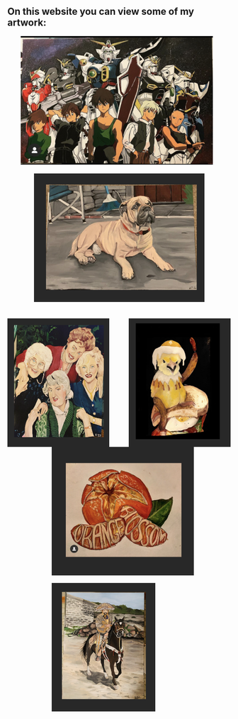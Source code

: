 ## On this website you can view some of my artwork:  

<img src="Gundam.jpg"
     alt="Gundam"
     style="float: left; height: 290px; margin-bottom: 20px; margin-left: 30px;" />
  
 <img src="Images/P.png"
     alt="Pup"
     style="height: 290px; margin-bottom: 20px; margin-left: 60px;" />

<img src="Images/GG.png"
     alt="Golden Girls"
     style="float: left; height: 290px; width: 230px;" />
     
<img src="Images/BCW.png"
     alt="BCW"
     style="float: right; height: 290px; width: 230px; " />
  
  <img src="Images/KL.png"
    alt="Square"
     style="float: center; height: 290px; margin-left: 100px;" />
    
   <img src="Images/N.png"
     alt="Nat"
     style="height: 290px;margin-left: 100px;" />
   
  



